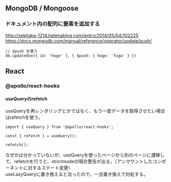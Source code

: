 ## MongoDB / Mongoose
### ドキュメント内の配列に要素を追加する
http://sekitaka-1214.hatenablog.com/entry/2014/05/04/102225  
https://docs.mongodb.com/manual/reference/operator/update/push/  
```
// $push を使う
db.updateOne({ id: 'hoge' }, { $push: { hoge: 'fuga' } })
```

## React
### @apollo/react-hooks
#### useQueryのrefetch
useQueryを再レンダリングとかではなく、もう一度データを取得させたい場合はrefetchを使う。  
```
import { useQuery } from '@apollo/react-hooks';

const { refetch } = useQuery();

refetch();
```

なぜかは分かっていないが、useQueryを使ったページから別のページに遷移して、refetchを行うと、strictmodeの場合警告が出る。（アンマウントしたコンポーネントに対するステート変更）  
useLazyQueryに置き換えると治ったので、一旦置き換えで対処する。